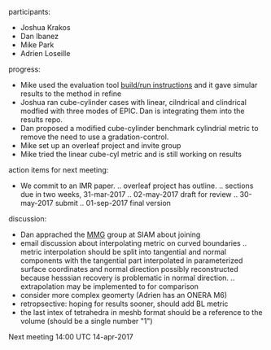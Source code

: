 participants:
 - Joshua Krakos
 - Dan Ibanez
 - Mike Park
 - Adrien Loseille

progress:
 - Mike used the evaluation tool [build/run instructions](https://github.com/UGAWG/adapt-results/blob/master/STATS.md) and it gave simular results to the method in refine
 - Joshua ran cube-cylinder cases with linear, cilndrical and clindrical modfied with three modes of EPIC. Dan is integrating them into the results repo.
 - Dan proposed a modified cube-cylinder benchmark cylindrial metric to remove
   the need to use a gradation-control.
 - Mike set up an overleaf project and invite group
 - Mike tried the linear cube-cyl metric and is still working on results

action items for next meeting:
 - We commit to an IMR paper.
  .. overleaf project has outline.
  .. sections due in two weeks, 31-mar-2017
  .. 02-may-2017 draft for review
  .. 30-may-2017 submit
  .. 01-sep-2017 final version

discussion:
 - Dan apprached the [MMG](http://www.mmgtools.org) group at SIAM about joining
 - email discussion about interpolating metric on curved boundaries
  .. metric interpolation should be split into tangential and normal components with the tangential part interpolated in parameterized surface coordinates and normal direction possibly reconstructed because hesssian recovery is problematic in normal direction.
  .. extrapolation may be implemented to for comparison
 - consider more complex geomerty (Adrien has an ONERA M6)
 - retropsective: hoping for results sooner, should add BL metric
 - the last intex of tetrahedra in meshb format should be a reference to the volume (should be a single number "1")

Next meeting 14:00 UTC 14-apr-2017
